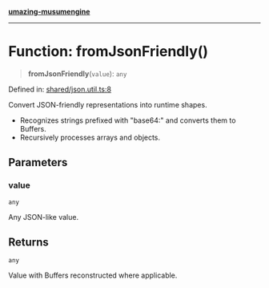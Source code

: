 [**umazing-musumengine**](../../README.md)

***

# Function: fromJsonFriendly()

> **fromJsonFriendly**(`value`): `any`

Defined in: [shared/json.util.ts:8](https://github.com/davinidae/umazing-musumengine/blob/51f61211084dfe767110f78265e0aa27a13c00d0/src/shared/json.util.ts#L8)

Convert JSON-friendly representations into runtime shapes.
- Recognizes strings prefixed with "base64:" and converts them to Buffers.
- Recursively processes arrays and objects.

## Parameters

### value

`any`

Any JSON-like value.

## Returns

`any`

Value with Buffers reconstructed where applicable.
